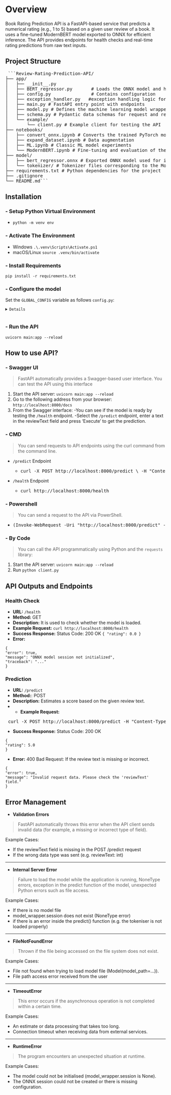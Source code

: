 # Overview

Book Rating Prediction API is a FastAPI-based service that predicts a numerical rating (e.g., 1 to 5) based on a given user review of a book. It uses a fine-tuned ModernBERT model exported to ONNX for efficient inference. The API provides endpoints for health checks and real-time rating predictions from raw text inputs.

## Project Structure
<pre> ```Review-Rating-Prediction-API/
├── app/
│   ├── __init__.py
│   ├── BERT_regressor.py       # Loads the ONNX model and handles predictions
│   ├── config.py			    # Contains configuration
│   ├── exception_handler.py   #exception handling logic for FastAPI
│   ├── main.py # FastAPI entry point with endpoints
│   ├── model.py # Defines the machine learning model wrapper
│   ├── schema.py # Pydantic data schemas for request and response validation
│   └── example/
│       └── client.py # Example client for testing the API
├── notebooks/
│   ├── convert_onnx.ipynb # Converts the trained PyTorch model to ONNX format
│   ├── expand_dataset.ipynb # Data augmentation
│   ├── ML.ipynb # Classic ML model experiments
│   └── ModernBERT.ipynb # Fine-tuning and evaluation of the ModernBERT 
├── model/
│   ├── bert_regressor.onnx # Exported ONNX model used for inference
│   └── tokenizer/ # Tokenizer files corresponding to the ModernBERT 
├── requirements.txt # Python dependencies for the project
├── .gitignore
└── README.md``` </pre>

## Installation

### - Setup Python Virtual Environment
- `python -m venv env`

### - Activate The Environment
- Windows
  `.\.venv\Scripts\Activate.ps1`
 - macOS/Linux
 `source .venv/bin/activate`

### - Install Requirements
`pip install -r requirements.txt`

### - Configure the model
Set the `GLOBAL_CONFIG` variable as follows `config.py`:
<pre><code><details> 
GLOBAL_CONFIG = { 
"MODEL_PATH": "../model/bert_regressor.onnx", 
"BERT_MODEL": "answerdotai/ModernBERT-base", 
"MAX_LEN": 2048, 
"DEVICE": "cpu" 
}  </details> </code></pre>

### - Run the API
`uvicorn main:app --reload`


## How to use API?
### - Swagger UI

> FastAPI automatically provides a Swagger-based user interface. You can
> test the API using this interface

 1. Start the API server:
 `uvicorn main:app --reload`
 2. Go to the following address from your browser:
 `http://localhost:8000/docs`
 3. From the Swagger interface: 
	 -You can see if the model is ready by testing the `/health` endpoint.
	 -Select the `/predict` endpoint, enter a text in the reviewText field and press 	  ‘Execute’ to get the prediction.

### - CMD

>   You can send requests to API endpoints using the curl command from the command line.
- `/predict` Endpoint
	- <pre>curl -X POST http://localhost:8000/predict \ -H "Content-Type: application/json" \ -d "{\"reviewText\": \"This book is amazing!\"}" </pre>
- `/health` Endpoint
	- <pre>curl http://localhost:8000/health</pre>

### - Powershell
> You can send a request to the API via PowerShell.
- <pre>(Invoke-WebRequest -Uri "http://localhost:8000/predict" -Method POST -Headers @{ "Content-Type" = "application/json" } -Body '{"reviewText":"This book is amazing!').Content | ConvertFrom-Json | Select-Object -ExpandProperty rating</pre>

### - By Code
> You can call the API programmatically using Python and the `requests` library:
1. Start the API server:
 `uvicorn main:app --reload`
2. Run `python client.py`

## API Outputs and Endpoints
### Health Check
- **URL:** `/health`
- **Method:** GET
- **Description:** It is used to check whether the model is loaded.
- **Example Request:**
`curl http://localhost:8000/health`
- **Success Response:**
Status Code: 200 OK
`{
"rating": 0.0
}`
- **Error:**
<pre><code>{ 
"error": true, 
"message": "ONNX model session not initialized", 
"traceback": "..." 
}  </code></pre>

### Prediction
- **URL:** `/predict`
- **Method:**: POST
- **Description:** Estimates a score based on the given review text.
- - **Example Request:** 
<pre> curl -X POST http://localhost:8000/predict -H "Content-Type: application/json" -d "{\"reviewText\": \"This product is amazing! The quality is top notch.\"}"</pre>

- **Success Response:** 
Status Code: 200 OK
<pre><code>{
"rating": 5.0
} </code></pre>

- **Error:**
400 Bad Request: If the review text is missing or incorrect.
<pre><code>{
"error": true,
"message": "Invalid request data. Please check the 'reviewText' field."
}</code></pre>


## Error Management

 - **Validation Errors**
> FastAPI automatically throws this error when the API client sends invalid data (for example, a missing or incorrect type of field).

Example Cases:
- If the reviewText field is missing in the POST /predict request
- If the wrong data type was sent (e.g. reviewText: int)
---
- **Internal Server Error**

>   Failure to load the model while the application is running, NoneType errors, exception in the predict function of the model, unexpected Python errors such as file access.

Example Cases:
- If there is no model file
- model_wrapper.session does not exist (NoneType error)
- if there is an error inside the predict() function (e.g. the tokeniser is not loaded properly)
---
- **FileNotFoundError**
>   Thrown if the file being accessed on the file system does not exist.

Example Cases: 
- File not found when trying to load model file (Model(model_path=...)).
- File path access error received from the user
---
- **TimeoutError**

>   This error occurs if the asynchronous operation is not completed within a certain time.

Example Cases:
- An estimate or data processing that takes too long.
- Connection timeout when receiving data from external services.
---
- **RuntimeError**

>  The program encounters an unexpected situation at runtime.

Example Cases:
- The model could not be initialised (model_wrapper.session is None).
- The ONNX session could not be created or there is missing configuration.
